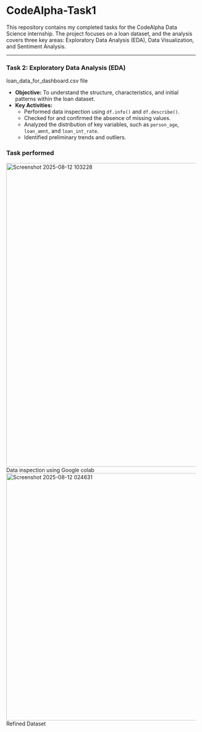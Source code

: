# CodeAlpha-Task1

This repository contains my completed tasks for the CodeAlpha Data Science internship. The project focuses on a loan dataset, and the analysis covers three key areas: Exploratory Data Analysis (EDA), Data Visualization, and Sentiment Analysis.

---

### **Task 2: Exploratory Data Analysis (EDA)**

loan_data_for_dashboard.csv file

* **Objective:** To understand the structure, characteristics, and initial patterns within the loan dataset.
* **Key Activities:**
    * Performed data inspection using `df.info()` and `df.describe()`.
    * Checked for and confirmed the absence of missing values.
    * Analyzed the distribution of key variables, such as `person_age`, `loan_amnt`, and `loan_int_rate`.
    * Identified preliminary trends and outliers.

### **Task performed**
<img width="978" height="806" alt="Screenshot 2025-08-12 103228" src="https://github.com/user-attachments/assets/54b5fc19-2b95-4253-a030-3f820ff14501" />
Data inspection using Google colab



<img width="1549" height="656" alt="Screenshot 2025-08-12 024631" src="https://github.com/user-attachments/assets/b6e79368-c588-44e4-b871-04a2a313d335" />
Refined Dataset


